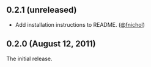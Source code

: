 ## 0.2.1 (unreleased)

* Add installation instructions to README. ([@fnichol][])


## 0.2.0 (August 12, 2011)

The initial release.

[@fnichol]: https://github.com/fnichol
